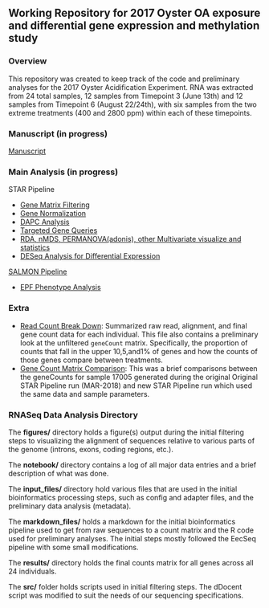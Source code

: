 ## Working Repository for 2017 Oyster OA exposure and differential gene expression and methylation study

### Overview  
This repository was created to keep track of the code and preliminary analyses for the 2017 Oyster Acidification Experiment. RNA was extracted from 24 total samples, 12 samples from Timepoint 3 (June 13th) and 12 samples from Timepoint 6 (August 22/24th), with six samples from the two extreme treatments (400 and 2800 ppm) within each of these timepoints. 

### Manuscript (in progress)
[Manuscript](https://docs.google.com/document/d/1UTjTN_KC_exGVlf0I0UpntO7woBzGoJ3CKZel8WXobc/edit?ts=5bbf8c38)

### Main Analysis (in progress)

STAR Pipeline
  - [Gene Matrix Filtering](https://github.com/epigeneticstoocean/2017OAExp_Oysters/blob/master/markdown_files/STAR_pipeline/03A_CV17_RNA_countFilteringandAnalysis.md)
  - [Gene Normalization](https://github.com/epigeneticstoocean/2017OAExp_Oysters/blob/master/markdown_files/STAR_pipeline/03B_CV17_RNA_countAnalysis.md)
  - [DAPC Analysis](https://github.com/epigeneticstoocean/2017OAExp_Oysters/blob/master/markdown_files/STAR_pipeline/04B_CV17_RNA_DAPC.md)
  - [Targeted Gene Queries](https://github.com/epigeneticstoocean/2017OAExp_Oysters/blob/master/markdown_files/STAR_pipeline/04C_CV17_RNA_targetGeneQuery.md)
  - [RDA, nMDS, PERMANOVA(adonis), other Multivariate visualize and statistics](https://github.com/epigeneticstoocean/2017OAExp_Oysters/blob/master/markdown_files/STAR_pipeline/04D_CV17_RNA_CCAandRDA.md)
  - [DESeq Analysis for Differential Expression](https://github.com/epigeneticstoocean/2017OAExp_Oysters/blob/master/markdown_files/STAR_pipeline/04E_CV17_RNA_DESeqAnalysis.md)

[SALMON Pipeline]()

- [EPF Phenotype Analysis](https://github.com/epigeneticstoocean/2017OAExp_Oysters/blob/master/markdown_files/Phenotype_Analysis/AE17_epfPhenotype.md)


### Extra 

- [Read Count Break Down](https://github.com/epigeneticstoocean/2017OAExp_Oysters/blob/master/markdown_files/extra/readAnalysis.md): Summarized raw read, alignment, and final gene count data for each individual. This file also contains a preliminary look at the unfiltered ```geneCount``` matrix. Specifically, the proportion of counts that fall in the upper 10,5,and1% of genes and how the counts of those genes compare between treatments.
- [Gene Count Matrix Comparison](https://github.com/epigeneticstoocean/2017OAExp_Oysters/blob/master/markdown_files/extra/starReRun_17005_comparison.md): This was a brief comparisons between the geneCounts for sample 17005 generated during the original Original STAR Pipeline run (MAR-2018) and new STAR Pipeline run which used the same data and sample parameters.

### RNASeq Data Analysis Directory

The **figures\/** directory holds a figure(s) output during the initial filtering steps to visualizing the alignment of sequences relative to various parts of the genome (introns, exons, coding regions, etc.).

The **notebook\/** directory contains a log of all major data entries and a brief description of what was done.

The **input_files\/** directory hold various files that are used in the initial bioinformatics processing steps, such as config and adapter files, and the preliminary data analysis (metadata).

The **markdown_files\/** holds a markdown for the initial bioinformatics pipeline used to get from raw sequences to a count matrix and the R code used for preliminary analyses. The initial steps mostly followed the EecSeq pipeline with some small modifications.

The **results\/** directory holds the final counts matrix for all genes across all 24 individuals.

The **src\/** folder holds scripts used in initial filtering steps. The dDocent script was modified to suit the needs of our sequencing specifications.

